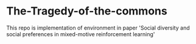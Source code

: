 # The-Tragedy-of-the-commons
This repo is implementation of environment in paper 'Social diversity and social preferences in mixed-motive reinforcement learning'
